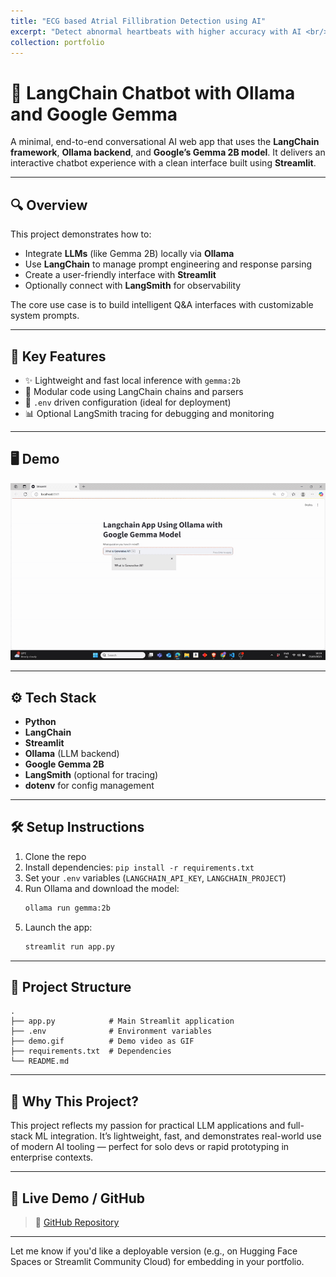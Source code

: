 ```yaml
---
title: "ECG based Atrial Fillibration Detection using AI"
excerpt: "Detect abnormal heartbeats with higher accuracy with AI <br/> <br/><img src='/parth-modi.github.io/images/AF_intro.png'>"
collection: portfolio
---
```


# 🧠 LangChain Chatbot with Ollama and Google Gemma

A minimal, end-to-end conversational AI web app that uses the **LangChain framework**, **Ollama backend**, and **Google’s Gemma 2B model**. It delivers an interactive chatbot experience with a clean interface built using **Streamlit**.

---

## 🔍 Overview

This project demonstrates how to:

- Integrate **LLMs** (like Gemma 2B) locally via **Ollama**
- Use **LangChain** to manage prompt engineering and response parsing
- Create a user-friendly interface with **Streamlit**
- Optionally connect with **LangSmith** for observability

The core use case is to build intelligent Q&A interfaces with customizable system prompts.

---

## 🎯 Key Features

- ✨ Lightweight and fast local inference with `gemma:2b`
- 🧱 Modular code using LangChain chains and parsers
- 🔧 `.env` driven configuration (ideal for deployment)
- 📊 Optional LangSmith tracing for debugging and monitoring

---

## 🖥️ Demo

![LangChain Chatbot Demo](ezgif-6eded561a97119.gif)

---

## ⚙️ Tech Stack

- **Python**
- **LangChain**
- **Streamlit**
- **Ollama** (LLM backend)
- **Google Gemma 2B**
- **LangSmith** (optional for tracing)
- **dotenv** for config management

---

## 🛠️ Setup Instructions

1. Clone the repo  
2. Install dependencies: `pip install -r requirements.txt`  
3. Set your `.env` variables (`LANGCHAIN_API_KEY`, `LANGCHAIN_PROJECT`)  
4. Run Ollama and download the model:  
   ```bash
   ollama run gemma:2b
   ```
5. Launch the app:  
   ```bash
   streamlit run app.py
   ```

---

## 📁 Project Structure

```
.
├── app.py            # Main Streamlit application
├── .env              # Environment variables
├── demo.gif          # Demo video as GIF
├── requirements.txt  # Dependencies
└── README.md
```

---

## 📌 Why This Project?

This project reflects my passion for practical LLM applications and full-stack ML integration. It’s lightweight, fast, and demonstrates real-world use of modern AI tooling — perfect for solo devs or rapid prototyping in enterprise contexts.

---

## 🔗 Live Demo / GitHub

> 🔗 [GitHub Repository](https://github.com/yourusername/langchain-gemma-chatbot)

---

Let me know if you'd like a deployable version (e.g., on Hugging Face Spaces or Streamlit Community Cloud) for embedding in your portfolio.
